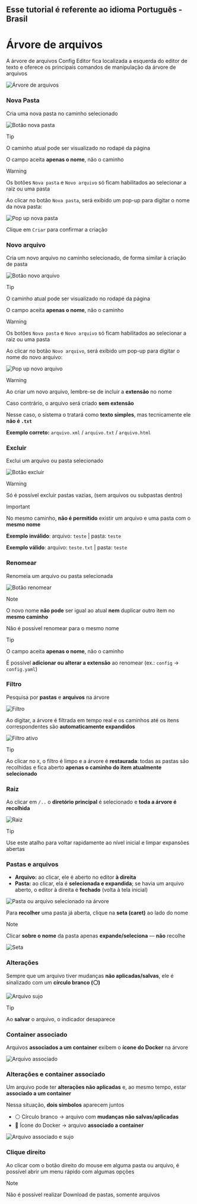 ## Esse tutorial é referente ao idioma Português - Brasil

# Árvore de arquivos

A árvore de arquivos Config Editor fica localizada a esquerda do editor de texto e oferece os principais comandos de manipulação da árvore de arquivos

![Árvore de arquivos](/documentation/images/arvore_de_arquivos.png)

### Nova Pasta

Cria uma nova pasta no caminho selecionado

![Botão nova pasta](/documentation/images/nova_pasta.png)

> [!TIP]
> O caminho atual pode ser visualizado no rodapé da página
>
> O campo aceita **apenas o nome**, não o caminho

> [!WARNING]
> Os botões `Nova pasta` e `Novo arquivo` só ficam habilitados ao selecionar a raiz ou uma pasta

Ao clicar no botão `Nova pasta`, será exibido um pop-up para digitar o nome da nova pasta:

![Pop up nova pasta](/documentation/images/nova_pasta_pop-up.png)

Clique em `Criar` para confirmar a criação

### Novo arquivo

Cria um novo arquivo no caminho selecionado, de forma similar à criação de pasta

![Botão novo arquivo](/documentation/images/novo_arquivo.png)

> [!TIP]
> O caminho atual pode ser visualizado no rodapé da página
>
> O campo aceita **apenas o nome**, não o caminho

> [!WARNING]
> Os botões `Nova pasta` e `Novo arquivo` só ficam habilitados ao selecionar a raiz ou uma pasta

Ao clicar no botão `Novo arquivo`, será exibido um pop-up para digitar o nome do novo arquivo:

![Pop up novo arquivo](/documentation/images/novo_arquivo_pop-up.png)

> [!WARNING]
> Ao criar um novo arquivo, lembre-se de incluir a **extensão** no nome
>
> Caso contrário, o arquivo será criado **sem extensão**
>
> Nesse caso, o sistema o tratará como **texto simples**, mas tecnicamente ele **não é `.txt`**
>
> **Exemplo correto:** `arquivo.xml` / `arquivo.txt` / `arquivo.html`

### Excluir

Exclui um arquivo ou pasta selecionado

![Botão excluir](/documentation/images/excluir.png)

> [!WARNING]
> Só é possível excluir pastas vazias, (sem arquivos ou subpastas dentro)

> [!IMPORTANT]
> No mesmo caminho, **não é permitido** existir um arquivo e uma pasta com o **mesmo nome**
>
> **Exemplo inválido**: arquivo: `teste` | pasta: `teste`
>
> **Exemplo válido**: arquivo: `teste.txt` | pasta: `teste`

### Renomear

Renomeia um arquivo ou pasta selecionada

![Botão renomear](/documentation/images/renomear.png)

> [!NOTE]
> O novo nome **não pode** ser igual ao atual **nem** duplicar outro item no **mesmo caminho**
>
> Não é possível renomear para o mesmo nome

> [!TIP]
> O campo aceita **apenas o nome**, não o caminho
>
> É possível **adicionar ou alterar a extensão** ao renomear (ex.: `config` → `config.yaml`)

### Filtro

Pesquisa por **pastas** e **arquivos** na árvore

![Filtro](/documentation/images/filtro.png)

Ao digitar, a árvore é filtrada em tempo real e os caminhos até os itens correspondentes são **automaticamente expandidos**

![Filtro ativo](/documentation/images/filtro_ativo.png)

> [!TIP]
> Ao clicar no `X`, o filtro é limpo e a árvore é **restaurada**: todas as pastas são recolhidas e fica aberto **apenas o caminho do item atualmente selecionado**

### Raiz

Ao clicar em `/..` o **diretório principal** é selecionado e **toda a árvore é recolhida**

![Raiz](/documentation/images/raiz.png)

> [!TIP]  
> Use este atalho para voltar rapidamente ao nível inicial e limpar expansões abertas

### Pastas e arquivos

- **Arquivo:** ao clicar, ele é aberto no editor **à direita**
- **Pasta:** ao clicar, ela é **selecionada e expandida**; se havia um arquivo aberto, o editor à direita é **fechado** (volta à tela inicial)

![Pasta ou arquivo selecionado na árvore](/documentation/images/arvore_selecao.png)

Para **recolher** uma pasta já aberta, clique na **seta (caret)** ao lado do nome

> [!NOTE]
> Clicar **sobre o nome** da pasta apenas **expande/seleciona** — **não** recolhe

![Seta](/documentation/images/seta.png)

### Alterações

Sempre que um arquivo tiver mudanças **não aplicadas/salvas**, ele é sinalizado com um **círculo branco (⚪)**

![Arquivo sujo](/documentation/images/sujo.png)

> [!TIP]  
> Ao **salvar** o arquivo, o indicador desaparece

### Container associado

Arquivos **associados a um container** exibem o **ícone do Docker** na árvore

![Arquivo associado](/documentation/images/docker.png)

### Alterações e container associado

Um arquivo pode ter **alterações não aplicadas** e, ao mesmo tempo, estar **associado a um container**

Nessa situação, **dois símbolos** aparecem juntos

- ⚪ Círculo branco → arquivo com **mudanças não salvas/aplicadas**
- 🐳 Ícone do Docker → arquivo **associado a container**

![Arquivo associado e sujo](/documentation/images/docker_sujo.png)

### Clique direito

Ao clicar com o botão direito do mouse em alguma pasta ou arquivo, é possível abrir um menu rápido com algumas opções

> [!NOTE]
> Não é possível realizar Download de pastas, somente arquivos

